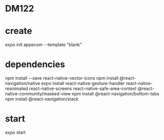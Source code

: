 # DM122

# create
expo init appecom --template "blank"

# dependencies
npm install --save react-native-vector-icons
npm install @react-navigation/native
expo install react-native-gesture-handler react-native-reanimated react-native-screens react-native-safe-area-context @react-native-community/masked-view
npm install @react-navigation/bottom-tabs
npm install @react-navigation/stack

# start
expo start